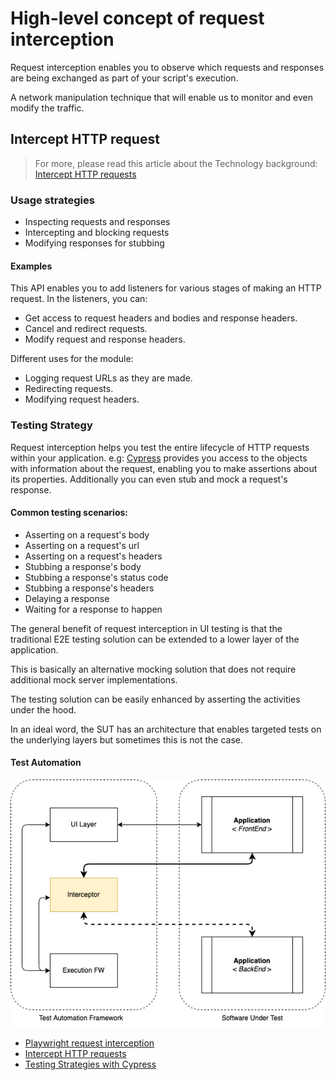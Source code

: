 # High-level concept of request interception

Request interception enables you to observe which requests and responses are being exchanged as part of your script's execution.

A network manipulation technique that will enable us to monitor and even modify the traffic.

## Intercept HTTP request

> For more, please read this article about the Technology background: [Intercept HTTP requests](https://developer.mozilla.org/en-US/docs/Mozilla/Add-ons/WebExtensions/Intercept_HTTP_requests)

### Usage strategies

- Inspecting requests and responses
- Intercepting and blocking requests
- Modifying responses for stubbing

#### Examples

This API enables you to add listeners for various stages of making an HTTP request. In the listeners, you can:

- Get access to request headers and bodies and response headers.
- Cancel and redirect requests.
- Modify request and response headers.

Different uses for the module:

- Logging request URLs as they are made.
- Redirecting requests.
- Modifying request headers.

### Testing Strategy

Request interception helps you test the entire lifecycle of HTTP requests within your application. e.g: [Cypress](https://docs.cypress.io/guides/guides/network-requests#Testing-Strategies) provides you access to the objects with information about the request, enabling you to make assertions about its properties. Additionally you can even stub and mock a request's response.

#### Common testing scenarios:

- Asserting on a request's body
- Asserting on a request's url
- Asserting on a request's headers
- Stubbing a response's body
- Stubbing a response's status code
- Stubbing a response's headers
- Delaying a response
- Waiting for a response to happen

The general benefit of request interception in UI testing is that the traditional E2E testing solution can be extended to a lower layer of the application.

This is basically an alternative mocking solution that does not require additional mock server implementations.

The testing solution can be easily enhanced by asserting the activities under the hood.

In an ideal word, the SUT has an architecture that enables targeted tests on the underlying layers but sometimes this is not the case.

#### Test Automation

<p align="center">
  <img src="./assets/request-interception-taf.png" />
</p>

- [Playwright request interception](https://www.youtube.com/watch?v=-pH6Dax-OyY)
- [Intercept HTTP requests](https://developer.mozilla.org/en-US/docs/Mozilla/Add-ons/WebExtensions/Intercept_HTTP_requests)
- [Testing Strategies with Cypress](https://docs.cypress.io/guides/guides/network-requests#Testing-Strategies)
